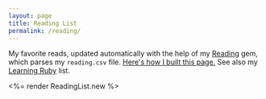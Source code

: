 ```yaml
---
layout: page
title: Reading List
permalink: /reading/
---
```


My favorite reads, updated automatically with the help of my [Reading](https://github.com/fpsvogel/reading) gem, which parses my `reading.csv` file. [Here's how I built this page.](/posts/2021/build-a-blog-with-bridgetown#2-ruby-component-and-plugin) See also my [Learning Ruby](https://github.com/fpsvogel/learn-ruby) list.

<%= render ReadingList.new %>
